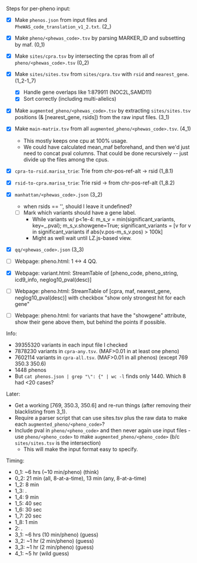 Steps for per-pheno input:
- [x] Make `phenos.json` from input files and `PheWAS_code_translation_v1_2.txt`. (2_)
- [x] Make `pheno/<phewas_code>.tsv` by parsing MARKER_ID and subsetting by maf. (0_1)
- [x] Make `sites/cpra.tsv` by intersecting the cpras from all of `pheno/<phewas_code>.tsv` (0_2)
- [x] Make `sites/sites.tsv` from `sites/cpra.tsv` with `rsid` and `nearest_gene`. (1_2-1_7)
    - [x] Handle gene overlaps like 1:879911 (NOC2L,SAMD11)
    - [x] Sort correctly (including multi-allelics)
- [x] Make `augmented_pheno/<phewas_code>.tsv` by extracting `sites/sites.tsv` positions (& [nearest_gene, rsids]) from the raw input files. (3_1)
- [x] Make `main-matrix.tsv` from all `augmented_pheno/<phewas_code>.tsv`. (4_1)
    - This mostly keeps one cpu at 100% usage.
    - We could have calculated mean_maf beforehand, and then we'd just need to concat pval columns.  That could be done recursively -- just divide up the files among the cpus.

- [x] `cpra-to-rsid.marisa_trie`: Trie from chr-pos-ref-alt -> rsid (1_8.1)
- [x] `rsid-to-cpra.marisa_trie`: Trie rsid -> from chr-pos-ref-alt (1_8.2)
- [x] `manhattan/<phewas_code>.json` (3_2)
    - when rsids == '', should I leave it undefined?
    - [ ] Mark which variants should have a gene label.
        - While variants w/ p<1e-4: m_s_v = min(significant_variants, key=_.pval); m_s_v.showgene=True; significant_variants = [v for v in significant_variants if abs(v.pos-m_s_v.pos) > 100k]
        - Might as well wait until LZ.js-based view.
- [x] `qq/<phewas_code>.json` (3_3)

- [ ] Webpage: pheno.html: 1 <-> 4 QQ.
- [x] Webpage: variant.html: StreamTable of [pheno_code, pheno_string, icd9_info, neglog10_pval(desc)]
- [ ] Webpage: pheno.html: StreamTable of [cpra, maf, nearest_gene, neglog10_pval(desc)] with checkbox "show only strongest hit for each gene"
- [ ] Webpage: pheno.html: for variants that have the "showgene" attribute, show their gene above them, but behind the points if possible.


Info:
- 39355320 variants in each input file I checked
- 7878230 variants in `cpra-any.tsv`. (MAF>0.01 in at least one pheno)
- 7602114 variants in `cpra-all.tsv`. (MAF>0.01 in all phenos) (except 769 350.3 350.6)
- 1448 phenos
- But `cat phenos.json | grep "\": {" | wc -l` finds only 1440.  Which 8 had <20 cases?


Later:
- Get a working [769, 350.3, 350.6] and re-run things (after removing their blacklisting from 3_1).
- Require a parser script that can use sites.tsv plus the raw data to make each `augmented_pheno/<pheno_code>`?
- Include pval in `pheno/<pheno_code>` and then never again use input files -  use `pheno/<pheno_code>` to make `augmented_pheno/<pheno_code>` (b/c `sites/sites.tsv` is the intersection)
    - This will make the input format easy to specify.


Timing:
- 0_1: ~6 hrs (~10 min/pheno) (think)
- 0_2: 21 min (all, 8-at-a-time), 13 min (any, 8-at-a-time)
- 1_2: 8 min
- 1_3: .
- 1_4: 9 min
- 1_5: 40 sec
- 1_6: 30 sec
- 1_7: 20 sec
- 1_8: 1 min
- 2: .
- 3_1: ~6 hrs (10 min/pheno) (guess)
- 3_2: ~1 hr (2 min/pheno) (guess)
- 3_3: ~1 hr (2 min/pheno) (guess)
- 4_1: ~5 hr (wild guess)
